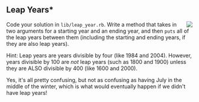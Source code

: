 
## Leap Years*
<img src="https://s3.amazonaws.com/after-school-assets/leap.gif" align="right" hspace="10">

Code your solution in `lib/leap_year.rb`. Write a method that takes in two arguments for a starting year and an ending year, and then `puts` all of the leap years between them (including the starting and ending years, if they are also leap years). 

Hint: Leap years are years divisible by four (like 1984 and 2004). However, years divisible by 100 are _not_ leap years (such as 1800 and 1900) unless they are ALSO divisible by 400 (like 1600 and 2000). 

Yes, it's all pretty confusing, but not as confusing as having July in the middle of the winter, which is what would eventually happen if we didn't have leap years!

